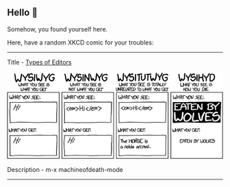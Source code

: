 ## Hello 👀

Somehow, you found yourself here.

Here, have a random XKCD comic for your troubles:

-----------------------------------

Title - [Types of Editors](https://xkcd.com/1341)

![Types of Editors](./random_comic.png)

Description - m-x machineofdeath-mode

-----------------------------------